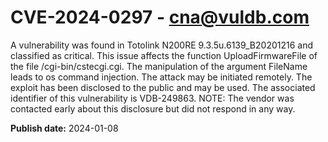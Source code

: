 # CVE-2024-0297 - cna@vuldb.com

A vulnerability was found in Totolink N200RE 9.3.5u.6139_B20201216 and classified as critical. This issue affects the function UploadFirmwareFile of the file /cgi-bin/cstecgi.cgi. The manipulation of the argument FileName leads to os command injection. The attack may be initiated remotely. The exploit has been disclosed to the public and may be used. The associated identifier of this vulnerability is VDB-249863. NOTE: The vendor was contacted early about this disclosure but did not respond in any way.

**Publish date:** 2024-01-08
